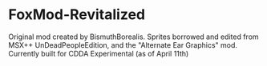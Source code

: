# FoxMod-Revitalized
Original mod created by BismuthBorealis.
Sprites borrowed and edited from MSX++ UnDeadPeopleEdition, and the "Alternate Ear Graphics" mod.
Currently built for CDDA Experimental (as of April 11th)

